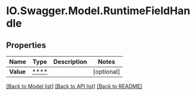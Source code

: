 # IO.Swagger.Model.RuntimeFieldHandle
## Properties

Name | Type | Description | Notes
------------ | ------------- | ------------- | -------------
**Value** | [****](.md) |  | [optional] 

[[Back to Model list]](../README.md#documentation-for-models) [[Back to API list]](../README.md#documentation-for-api-endpoints) [[Back to README]](../README.md)

